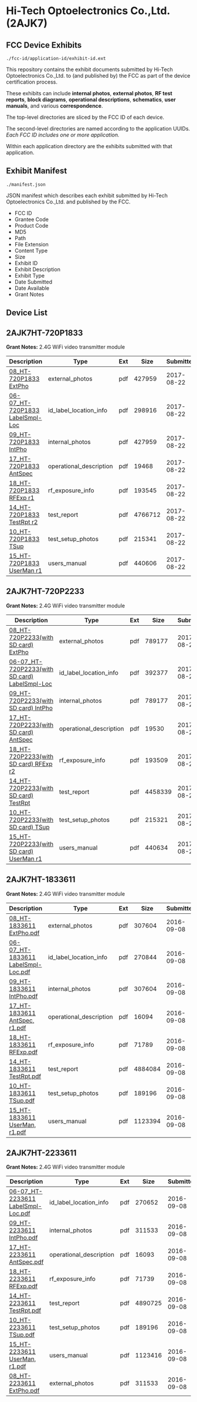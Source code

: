 # Hi-Tech Optoelectronics Co.,Ltd. (2AJK7)
## FCC Device Exhibits

```
./fcc-id/application-id/exhibit-id.ext
```

This repository contains the exhibit documents submitted by Hi-Tech Optoelectronics Co.,Ltd. to (and published by) the FCC as part of the device certification process.

These exhibits can include **internal photos**, **external photos**, **RF test reports**, **block diagrams**, **operational descriptions**, **schematics**, **user manuals**, and various **correspondence**.

The top-level directories are sliced by the FCC ID of each device.

The second-level directories are named according to the application UUIDs. *Each FCC ID includes one or more application.*

Within each application directory are the exhibits submitted with that application. 

## Exhibit Manifest

```
./manifest.json
```

JSON manifest which describes each exhibit submitted by Hi-Tech Optoelectronics Co.,Ltd. and published by the FCC.

- FCC ID
- Grantee Code
- Product Code
- MD5
- Path
- File Extension
- Content Type
- Size
- Exhibit ID
- Exhibit Description
- Exhibit Type
- Date Submitted
- Date Available
- Grant Notes

## Device List
## 2AJK7HT-720P1833
**Grant Notes:** 2.4G WiFi video transmitter module

| Description | Type | Ext | Size | Submitted | Available |
| ----------- | ---- | --- | ---- | --------- | --------- |
| [08_HT-720P1833 ExtPho](2AJK7HT-720P1833/188a8ef8c49f85dfe6b09b5e45389b2e/3521293.pdf) | external_photos | pdf | 427959 | 2017-08-22 | 2017-08-22 |
| [06-07_HT-720P1833 LabelSmpl-Loc](2AJK7HT-720P1833/188a8ef8c49f85dfe6b09b5e45389b2e/3521273.pdf) | id_label_location_info | pdf | 298916 | 2017-08-22 | 2017-08-22 |
| [09_HT-720P1833 IntPho](2AJK7HT-720P1833/188a8ef8c49f85dfe6b09b5e45389b2e/3521293.pdf) | internal_photos | pdf | 427959 | 2017-08-22 | 2017-08-22 |
| [17_HT-720P1833 AntSpec](2AJK7HT-720P1833/188a8ef8c49f85dfe6b09b5e45389b2e/3521402.pdf) | operational_description | pdf | 19468 | 2017-08-22 | 2017-08-22 |
| [18_HT-720P1833 RFExp r1](2AJK7HT-720P1833/188a8ef8c49f85dfe6b09b5e45389b2e/3521409.pdf) | rf_exposure_info | pdf | 193545 | 2017-08-22 | 2017-08-22 |
| [14_HT-720P1833 TestRpt r2](2AJK7HT-720P1833/188a8ef8c49f85dfe6b09b5e45389b2e/3521353.pdf) | test_report | pdf | 4766712 | 2017-08-22 | 2017-08-22 |
| [10_HT-720P1833 TSup](2AJK7HT-720P1833/188a8ef8c49f85dfe6b09b5e45389b2e/3521325.pdf) | test_setup_photos | pdf | 215341 | 2017-08-22 | 2017-08-22 |
| [15_HT-720P1833 UserMan r1](2AJK7HT-720P1833/188a8ef8c49f85dfe6b09b5e45389b2e/3521393.pdf) | users_manual | pdf | 440606 | 2017-08-22 | 2017-08-22 |
## 2AJK7HT-720P2233
**Grant Notes:** 2.4G WiFi video transmitter module

| Description | Type | Ext | Size | Submitted | Available |
| ----------- | ---- | --- | ---- | --------- | --------- |
| [08_HT-720P2233(with SD card) ExtPho](2AJK7HT-720P2233/8cf2a65cc6570f05a44229b814060ce5/3521137.pdf) | external_photos | pdf | 789177 | 2017-08-22 | 2017-08-22 |
| [06-07_HT-720P2233(with SD card) LabelSmpl-Loc](2AJK7HT-720P2233/8cf2a65cc6570f05a44229b814060ce5/3521136.pdf) | id_label_location_info | pdf | 392377 | 2017-08-22 | 2017-08-22 |
| [09_HT-720P2233(with SD card) IntPho](2AJK7HT-720P2233/8cf2a65cc6570f05a44229b814060ce5/3521137.pdf) | internal_photos | pdf | 789177 | 2017-08-22 | 2017-08-22 |
| [17_HT-720P2233(with SD card) AntSpec](2AJK7HT-720P2233/8cf2a65cc6570f05a44229b814060ce5/3521146.pdf) | operational_description | pdf | 19530 | 2017-08-22 | 2017-08-22 |
| [18_HT-720P2233(with SD card) RFExp  r2](2AJK7HT-720P2233/8cf2a65cc6570f05a44229b814060ce5/3521147.pdf) | rf_exposure_info | pdf | 193509 | 2017-08-22 | 2017-08-22 |
| [14_HT-720P2233(with SD card) TestRpt](2AJK7HT-720P2233/8cf2a65cc6570f05a44229b814060ce5/3521143.pdf) | test_report | pdf | 4458339 | 2017-08-22 | 2017-08-22 |
| [10_HT-720P2233(with SD card) TSup](2AJK7HT-720P2233/8cf2a65cc6570f05a44229b814060ce5/3521139.pdf) | test_setup_photos | pdf | 215321 | 2017-08-22 | 2017-08-22 |
| [15_HT-720P2233(with SD card) UserMan r1](2AJK7HT-720P2233/8cf2a65cc6570f05a44229b814060ce5/3521144.pdf) | users_manual | pdf | 440634 | 2017-08-22 | 2017-08-22 |
## 2AJK7HT-1833611
**Grant Notes:** 2.4G WiFi video transmitter module

| Description | Type | Ext | Size | Submitted | Available |
| ----------- | ---- | --- | ---- | --------- | --------- |
| [08_HT-1833611 ExtPho.pdf](2AJK7HT-1833611/517dba06b74e57f27879e4119449f123/3126893.pdf) | external_photos | pdf | 307604 | 2016-09-08 | 2016-09-08 |
| [06-07_HT-1833611 LabelSmpl-Loc.pdf](2AJK7HT-1833611/517dba06b74e57f27879e4119449f123/3126891.pdf) | id_label_location_info | pdf | 270844 | 2016-09-08 | 2016-09-08 |
| [09_HT-1833611 IntPho.pdf](2AJK7HT-1833611/517dba06b74e57f27879e4119449f123/3126893.pdf) | internal_photos | pdf | 307604 | 2016-09-08 | 2016-09-08 |
| [17_HT-1833611 AntSpec, r1.pdf](2AJK7HT-1833611/517dba06b74e57f27879e4119449f123/3126901.pdf) | operational_description | pdf | 16094 | 2016-09-08 | 2016-09-08 |
| [18_HT-1833611 RFExp.pdf](2AJK7HT-1833611/517dba06b74e57f27879e4119449f123/3126902.pdf) | rf_exposure_info | pdf | 71789 | 2016-09-08 | 2016-09-08 |
| [14_HT-1833611 TestRpt.pdf](2AJK7HT-1833611/517dba06b74e57f27879e4119449f123/3126898.pdf) | test_report | pdf | 4884084 | 2016-09-08 | 2016-09-08 |
| [10_HT-1833611 TSup.pdf](2AJK7HT-1833611/517dba06b74e57f27879e4119449f123/3126894.pdf) | test_setup_photos | pdf | 189196 | 2016-09-08 | 2016-09-08 |
| [15_HT-1833611 UserMan, r1.pdf](2AJK7HT-1833611/517dba06b74e57f27879e4119449f123/3126899.pdf) | users_manual | pdf | 1123394 | 2016-09-08 | 2016-09-08 |
## 2AJK7HT-2233611
**Grant Notes:** 2.4G WiFi video transmitter module

| Description | Type | Ext | Size | Submitted | Available |
| ----------- | ---- | --- | ---- | --------- | --------- |
| [06-07_HT-2233611 LabelSmpl-Loc.pdf](2AJK7HT-2233611/b7c6b53bdeceef4c1db0c28f0a433b97/3126932.pdf) | id_label_location_info | pdf | 270652 | 2016-09-08 | 2016-09-08 |
| [09_HT-2233611 IntPho.pdf](2AJK7HT-2233611/b7c6b53bdeceef4c1db0c28f0a433b97/3126934.pdf) | internal_photos | pdf | 311533 | 2016-09-08 | 2016-09-08 |
| [17_HT-2233611 AntSpec.pdf](2AJK7HT-2233611/b7c6b53bdeceef4c1db0c28f0a433b97/3126942.pdf) | operational_description | pdf | 16093 | 2016-09-08 | 2016-09-08 |
| [18_HT-2233611 RFExp.pdf](2AJK7HT-2233611/b7c6b53bdeceef4c1db0c28f0a433b97/3126943.pdf) | rf_exposure_info | pdf | 71739 | 2016-09-08 | 2016-09-08 |
| [14_HT-2233611 TestRpt.pdf](2AJK7HT-2233611/b7c6b53bdeceef4c1db0c28f0a433b97/3126939.pdf) | test_report | pdf | 4890725 | 2016-09-08 | 2016-09-08 |
| [10_HT-2233611 TSup.pdf](2AJK7HT-2233611/b7c6b53bdeceef4c1db0c28f0a433b97/3126935.pdf) | test_setup_photos | pdf | 189196 | 2016-09-08 | 2016-09-08 |
| [15_HT-2233611 UserMan, r1.pdf](2AJK7HT-2233611/b7c6b53bdeceef4c1db0c28f0a433b97/3126940.pdf) | users_manual | pdf | 1123416 | 2016-09-08 | 2016-09-08 |
| [08_HT-2233611 ExtPho.pdf](2AJK7HT-2233611/b7c6b53bdeceef4c1db0c28f0a433b97/3126934.pdf) | external_photos | pdf | 311533 | 2016-09-08 | 2016-09-08 |
